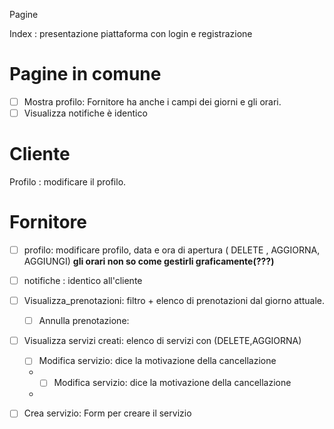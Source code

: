 Pagine

Index :  presentazione piattaforma  con login e registrazione

# Pagine in comune

* [ ] Mostra profilo: Fornitore ha anche i campi dei giorni e gli orari.
* [ ] Visualizza notifiche è identico

# Cliente

Profilo : modificare il profilo.

# Fornitore

* [ ] profilo: modificare profilo, data e ora di apertura ( DELETE , AGGIORNA, AGGIUNGI) **gli orari non so come gestirli graficamente(???)**
* [ ] notifiche : identico all'cliente
* [ ] Visualizza_prenotazioni: filtro + elenco di prenotazioni dal giorno attuale.

  * [ ] Annulla prenotazione:
* [ ] Visualizza servizi creati: elenco di servizi con (DELETE,AGGIORNA)

  * [ ] Modifica servizio: dice la motivazione della cancellazione

  * * [ ] Modifica servizio: dice la motivazione della cancellazione
  * 
* [ ] Crea servizio: Form per creare il servizio
